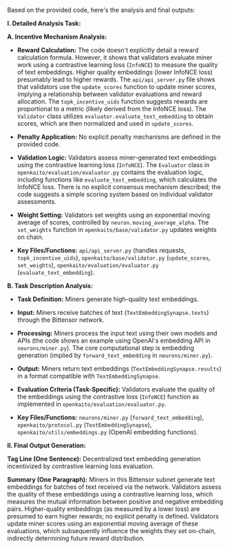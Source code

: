 Based on the provided code, here's the analysis and final outputs:

**I. Detailed Analysis Task:**

**A. Incentive Mechanism Analysis:**

* **Reward Calculation:**  The code doesn't explicitly detail a reward calculation formula.  However, it shows that validators evaluate miner work using a contrastive learning loss (`InfoNCE`) to measure the quality of text embeddings.  Higher quality embeddings (lower InfoNCE loss) presumably lead to higher rewards.  The `api/api_server.py` file shows that validators use the `update_scores` function to update miner scores, implying a relationship between validator evaluations and reward allocation. The `topk_incentive_uids` function suggests rewards are proportional to a metric (likely derived from the InfoNCE loss). The `Validator` class utilizes  `evaluator.evaluate_text_embedding` to obtain scores, which are then normalized and used in `update_scores`.

* **Penalty Application:** No explicit penalty mechanisms are defined in the provided code.

* **Validation Logic:** Validators assess miner-generated text embeddings using the contrastive learning loss (`InfoNCE`).  The  `Evaluator` class in `openkaito/evaluation/evaluator.py` contains the evaluation logic, including functions like `evaluate_text_embedding`, which calculates the InfoNCE loss. There is no explicit consensus mechanism described; the code suggests a simple scoring system based on individual validator assessments.

* **Weight Setting:** Validators set weights using an exponential moving average of scores, controlled by `neuron.moving_average_alpha`.  The `set_weights` function in `openkaito/base/validator.py` updates weights on chain.

* **Key Files/Functions:** `api/api_server.py` (handles requests, `topk_incentive_uids`), `openkaito/base/validator.py` (`update_scores`, `set_weights`), `openkaito/evaluation/evaluator.py` (`evaluate_text_embedding`).


**B. Task Description Analysis:**

* **Task Definition:** Miners generate high-quality text embeddings.

* **Input:** Miners receive batches of text (`TextEmbeddingSynapse.texts`) through the Bittensor network.

* **Processing:** Miners process the input text using their own models and APIs (the code shows an example using OpenAI's embedding API in `neurons/miner.py`).  The core computational step is embedding generation (implied by `forward_text_embedding` in `neurons/miner.py`).

* **Output:** Miners return text embeddings (`TextEmbeddingSynapse.results`) in a format compatible with `TextEmbeddingSynapse`.

* **Evaluation Criteria (Task-Specific):** Validators evaluate the quality of the embeddings using the contrastive loss (`InfoNCE`) function as implemented in `openkaito/evaluation/evaluator.py`.

* **Key Files/Functions:** `neurons/miner.py` (`forward_text_embedding`), `openkaito/protocol.py` (`TextEmbeddingSynapse`), `openkaito/utils/embeddings.py` (OpenAI embedding functions).


**II. Final Output Generation:**

**Tag Line (One Sentence):** Decentralized text embedding generation incentivized by contrastive learning loss evaluation.

**Summary (One Paragraph):** Miners in this Bittensor subnet generate text embeddings for batches of text received via the network.  Validators assess the quality of these embeddings using a contrastive learning loss, which measures the mutual information between positive and negative embedding pairs.  Higher-quality embeddings (as measured by a lower loss) are presumed to earn higher rewards; no explicit penalty is defined.  Validators update miner scores using an exponential moving average of these evaluations, which subsequently influence the weights they set on-chain, indirectly determining future reward distribution.


